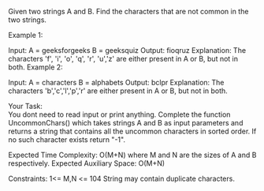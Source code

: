 Given two strings A and B. Find the characters that are not common in the two strings. 

Example 1:

Input:
A = geeksforgeeks
B = geeksquiz
Output: fioqruz
Explanation: 
The characters 'f', 'i', 'o', 'q', 'r', 'u','z' 
are either present in A or B, but not in both.
Example 2:

Input:
A = characters
B = alphabets
Output: bclpr
Explanation: The characters 'b','c','l','p','r' 
are either present in A or B, but not in both.

Your Task:  
You dont need to read input or print anything. Complete the function UncommonChars() which takes strings A and B as input parameters and returns a string that contains all the uncommon characters in sorted order. If no such character exists return "-1".


Expected Time Complexity: O(M+N) where M and N are the sizes of A and B respectively.
Expected Auxiliary Space: O(M+N)  


Constraints:
1<= M,N <= 104
String may contain duplicate characters.

